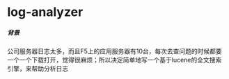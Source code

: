 # log-analyzer

##### 背景
公司服务器日志太多，而且F5上的应用服务器有10台，每次去查问题的时候都要一个一个下载打开，觉得很麻烦；所以决定简单地写一个基于lucene的全文搜索引擎，来帮助分析日志
